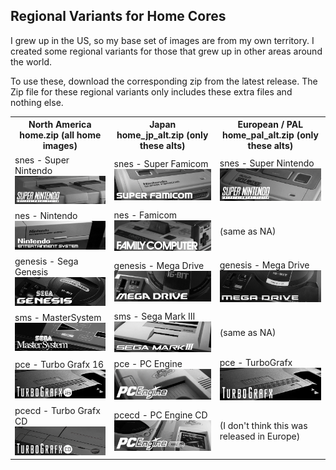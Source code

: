 ## Regional Variants for Home Cores

I grew up in the US, so my base set of images are from my own territory. I created some regional variants for those that grew up in other areas around the world.

To use these, download the corresponding zip from the latest release. The Zip file for these regional variants only includes these extra files and nothing else.

<table>
<tr>
 <th>
   North America<br/>
   home.zip (all home images)
 </th>
 <th>
   Japan<br/>
   home_jp_alt.zip (only these alts)
 </th>
 <th>
   European / PAL<br/>
   home_pal_alt.zip (only these alts)
 </th>
</tr>
<tr>
 <td>snes - Super Nintendo <img src="pics/home/snes.png" /></td>
 <td>snes - Super Famicom <img src="pics/home-jp/snes.png" /></td>
 <td>snes - Super Nintendo <img src="pics/home-pal/snes.png" /></td>
</tr>
<tr>
 <td>nes - Nintendo <img src="pics/home/nes.png" /></td>
 <td>nes - Famicom <img src="pics/home-jp/nes.png" /></td>
 <td>(same as NA)</td>
</tr>
<tr>
 <td>genesis - Sega Genesis <img src="pics/home/genesis.png" /></td>
 <td>genesis - Mega Drive <img src="pics/home-jp/genesis.png" /></td>
 <td>genesis - Mega Drive <img src="pics/home-pal/genesis.png" /></td>
</tr>
<tr>
 <td>sms - MasterSystem <img src="pics/home/sms.png" /></td>
 <td>sms - Sega Mark III <img src="pics/home-jp/sms.png" /></td>
 <td>(same as NA)</td>
</tr>
<tr>
 <td>pce - Turbo Grafx 16 <img src="pics/home/pce.png" /></td>
 <td>pce - PC Engine <img src="pics/home-jp/pce.png" /></td>
 <td>pce - TurboGrafx <img src="pics/home-pal/pce.png" /></td>
</tr>
<tr>
 <td>pcecd - Turbo Grafx CD <img src="pics/home/pcecd.png" /></td>
 <td>pcecd - PC Engine CD <img src="pics/home-jp/pcecd.png" /></td>
 <td>(I don't think this was released in Europe)</td> 
</tr>
</table>